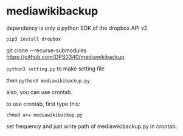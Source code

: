 # mediawikibackup

dependency is only a python SDK of the dropbox APi v2.

```pip3 install dropbox```

git clone --recurse-submodules https://github.com/DPS0340/mediawikibackup

```python3 setting.py``` to make setting file

then ```python3 mediawikibackup.py```

also, you can use crontab.

to use crontab, first type this:

```chmod a+x mediawikibackup.py```

set frequency and just write path of mediawikibackup.py in crontab.

